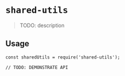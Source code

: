 # `shared-utils`

> TODO: description

## Usage

```
const sharedUtils = require('shared-utils');

// TODO: DEMONSTRATE API
```
